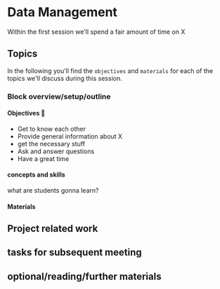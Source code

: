 # Data Management


Within the first session we'll spend a fair amount of time on X

## Topics 

In the following you'll find the `objectives` and `materials` for each of the topics we'll discuss during this session.

### Block overview/setup/outline



#### Objectives 📍
- Get to know each other
- Provide general information about X
- get the necessary stuff  
- Ask and answer questions
- Have a great time

#### concepts and skills

what are students gonna learn?

#### Materials



## Project related work


## tasks for subsequent meeting


## optional/reading/further materials


